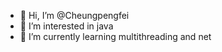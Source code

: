 - 👋 Hi, I’m @Cheungpengfei
- 👀 I’m interested in java
- 🌱 I’m currently learning multithreading and net
